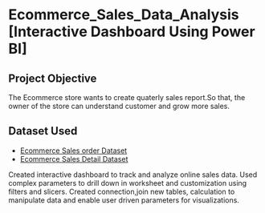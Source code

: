 # Ecommerce_Sales_Data_Analysis [Interactive Dashboard Using Power BI]
## Project Objective 
The Ecommerce store wants to create quaterly sales report.So that, the owner of the store can understand customer and grow more sales.

## Dataset Used 
- <a href="https://github.com/SNandini04/Ecommerce_Sales_Dashboard/blob/main/Orders%20(1).csv">Ecommerce Sales order Dataset</a>
- <a href="https://github.com/SNandini04/Ecommerce_Sales_Dashboard/blob/main/Details.csv">Ecommerce Sales Detail Dataset</a>

Created interactive dashboard to track and analyze online sales data.
Used complex parameters to drill down in worksheet and customization using filters and slicers. 
Created connection,join new tables, calculation to manipulate data and enable user driven parameters for visualizations.

